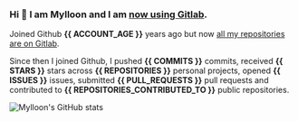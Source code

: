### Hi 👋 I am Mylloon and I am [now using Gitlab](https://gitlab.com/Mylloon).

Joined Github **{{ ACCOUNT_AGE }}** years ago but now [all my repositories are on Gitlab](https://gitlab.com/users/Mylloon/projects).

Since then I joined Github, I pushed **{{ COMMITS }}** commits, received **{{ STARS }}** stars across **{{ REPOSITORIES }}** personal projects, opened **{{ ISSUES }}** issues, submitted **{{ PULL_REQUESTS }}** pull requests and contributed to **{{ REPOSITORIES_CONTRIBUTED_TO }}** public repositories.

![Mylloon's GitHub stats](https://github-readme-stats.vercel.app/api?username=Mylloon&show_icons=true&theme=dracula)
